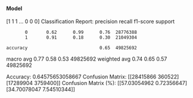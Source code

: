 #### Model
[1 1 1 ... 0 0 0]
Classification Report:
              precision    recall  f1-score   support

           0       0.62      0.99      0.76  28776388
           1       0.91      0.18      0.30  21049304

    accuracy                           0.65  49825692
   macro avg       0.77      0.58      0.53  49825692
weighted avg       0.74      0.65      0.57  49825692

Accuracy: 0.64575653058667
Confusion Matrix:
[[28415866   360522]
 [17289904  3759400]]
Confusion Matrix (%):
[[57.03054962  0.72356647]
 [34.70078047  7.54510344]]
